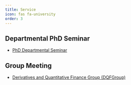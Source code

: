 ```yaml
---
title: Service
icon: fas fa-university
order: 3
---
```

## Departmental PhD Seminar
- [PhD Departmental Seminar](https://sites.google.com/view/uoworkshop/)


## Group Meeting
- [Derivatives and Quantitative Finance Group (DQFGroup)](https://blogs.otago.ac.nz/dqfg/)

